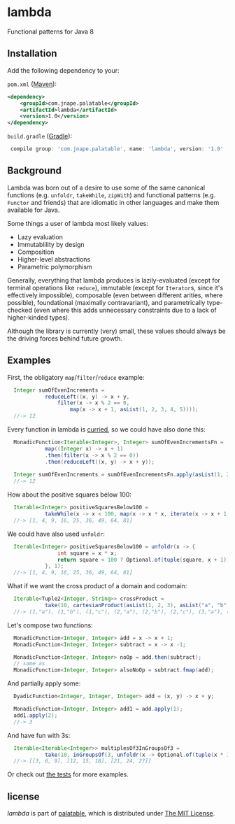 lambda
======

Functional patterns for Java 8

Installation
------------

Add the following dependency to your:
 
`pom.xml` ([Maven](https://maven.apache.org/guides/introduction/introduction-to-dependency-mechanism.html)):
 
 ```xml
 <dependency>
     <groupId>com.jnape.palatable</groupId>
     <artifactId>lambda</artifactId>
     <version>1.0</version>
 </dependency>
 ```
 
 `build.gradle` ([Gradle](https://docs.gradle.org/current/userguide/dependency_management.html)):
 
 ```gradle
  compile group: 'com.jnape.palatable', name: 'lambda', version: '1.0'
  ```
  
Background
----------

Lambda was born out of a desire to use some of the same canonical functions (e.g. `unfoldr`, `takeWhile`, `zipWith`) and functional patterns (e.g. `Functor` and friends) that are idiomatic in other languages and make them available for Java.

Some things a user of lambda most likely values:

- Lazy evaluation
- Immutablility by design
- Composition
- Higher-level abstractions
- Parametric polymorphism

Generally, everything that lambda produces is lazily-evaluated (except for terminal operations like `reduce`), immutable (except for `Iterator`s, since it's effectively impossible), composable (even between different arities, where possible), foundational (maximally contravariant), and parametrically type-checked (even where this adds unnecessary constraints due to a lack of higher-kinded types).

Although the library is currently (very) small, these values should always be the driving forces behind future growth.

Examples
--------

First, the obligatory `map`/`filter`/`reduce` example:
```Java
  Integer sumOfEvenIncrements =
            reduceLeft((x, y) -> x + y,
                filter(x -> x % 2 == 0,
                    map(x -> x + 1, asList(1, 2, 3, 4, 5))));
  //-> 12
```

Every function in lambda is [curried](https://www.wikiwand.com/en/Currying), so we could have also done this:
```Java
  MonadicFunction<Iterable<Integer>, Integer> sumOfEvenIncrementsFn =
            map((Integer x) -> x + 1)
            .then(filter(x -> x % 2 == 0))
            .then(reduceLeft((x, y) -> x + y));
  
  Integer sumOfEvenIncrements = sumOfEvenIncrementsFn.apply(asList(1, 2, 3, 4, 5));
  //-> 12
```

How about the positive squares below 100:

```Java
  Iterable<Integer> positiveSquaresBelow100 =
            takeWhile(x -> x < 100, map(x -> x * x, iterate(x -> x + 1, 1)));
  //-> [1, 4, 9, 16, 25, 36, 49, 64, 81]
```

We could have also used `unfoldr`:

```Java
  Iterable<Integer> positiveSquaresBelow100 = unfoldr(x -> {
                int square = x * x;
                return square < 100 ? Optional.of(tuple(square, x + 1)) : Optional.empty();
            }, 1);
  //-> [1, 4, 9, 16, 25, 36, 49, 64, 81]
```

What if we want the cross product of a domain and codomain:

```Java
  Iterable<Tuple2<Integer, String>> crossProduct =
            take(10, cartesianProduct(asList(1, 2, 3), asList("a", "b", "c")));
  //-> (1,"a"), (1,"b"), (1,"c"), (2,"a"), (2,"b"), (2,"c"), (3,"a"), (3,"b"), (3,"c")
```

Let's compose two functions:

```Java
  MonadicFunction<Integer, Integer> add = x -> x + 1;
  MonadicFunction<Integer, Integer> subtract = x -> x -1;

  MonadicFunction<Integer, Integer> noOp = add.then(subtract);
  // same as
  MonadicFunction<Integer, Integer> alsoNoOp = subtract.fmap(add);
```

And partially apply some:

```Java
  DyadicFunction<Integer, Integer, Integer> add = (x, y) -> x + y;

  MonadicFunction<Integer, Integer> add1 = add.apply(1);
  add1.apply(2);
  //-> 3
```

And have fun with 3s:

```Java
  Iterable<Iterable<Integer>> multiplesOf3InGroupsOf3 =
            take(10, inGroupsOf(3, unfoldr(x -> Optional.of(tuple(x * 3, x + 1)), 1)));
  //-> [[3, 6, 9], [12, 15, 18], [21, 24, 27]]
```

Or check out [the tests](https://github.com/palatable/lambda/tree/master/src/test/java/com/jnape/palatable/lambda/functions/builtin) for more examples.

license
-------

_lambda_ is part of [palatable](http://www.github.com/palatable), which is distributed under [The MIT License](http://choosealicense.com/licenses/mit/).
